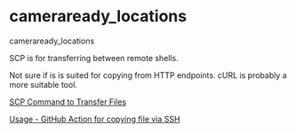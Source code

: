 # cameraready_locations
cameraready_locations

SCP is for transferring between remote shells. 

Not sure if is is suited for copying from HTTP endpoints. cURL is probably a more suitable tool.

[SCP Command to Transfer Files](https://github.com/marketplace/actions/scp-command-to-transfer-files)

[Usage - GitHub Action for copying file via SSH](https://github.com/appleboy/scp-action)
